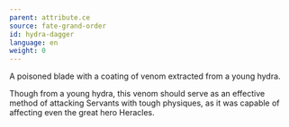 ```yaml
---
parent: attribute.ce
source: fate-grand-order
id: hydra-dagger
language: en
weight: 0
---
```


A poisoned blade with a coating of venom extracted from a young hydra.

Though from a young hydra, this venom should serve as an effective method of attacking Servants with tough physiques, as it was capable of affecting even the great hero Heracles.
